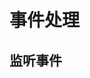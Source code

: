 # 事件处理

## 监听事件

<vuep template="#lineEvent" :options="{ theme: 'vue', lineNumbers: false }"></vuep>

<script v-pre type="text/x-template" id="lineEvent">
<template>
  <ve-line-chart :data="chartData" :settings="lineSettings" @click="onClick" />
</template>

<script>
 module.exports = {
    methods: {
      onClick (params) {
        console.log(params)
      }
    },
    created () {
      this.chartData = {
        dimensions: {
          name: 'Repo',
          data: [
            'Vue.js', 'React', 'Create RA', 'Puppteer', 'Axios',
            'VS Code', 'Prettier', 'RN', 'Element', 'Electron'
          ].reverse()
        },
        measures: [
          {
            name: 'Rising Star',
            data: [
              40000, 27800, 22500, 22000, 21900,
              20200, 17700, 15600, 14900, 14800
            ].reverse()
          }
        ]
      }
      this.lineSettings = {
        smooth: true,
        showSymbol: false,
        symbol: 'circle'
      }
    }
  }
</script>